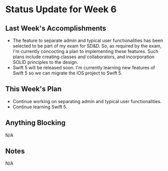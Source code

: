 # Status Update for Week 6

## Last Week's Accomplishments
* The feature to separate admin and typical user functionalities has been selected to be part of my exam for SD&D. So, as required by the exam, I'm currently concocting a plan to implementing these features. Such plans include creating classes and collaborators, and incorporation SOLID principles to the design.
* Swift 5 will be released soon. I'm currently learning new features of Swift 5 so we can migrate the iOS project to Swift 5.

## This Week's Plan
* Continue working on separating admin and typical user functionalities. 
* Continue learning Swift 5.

## Anything Blocking
N/A

## Notes
N/A
